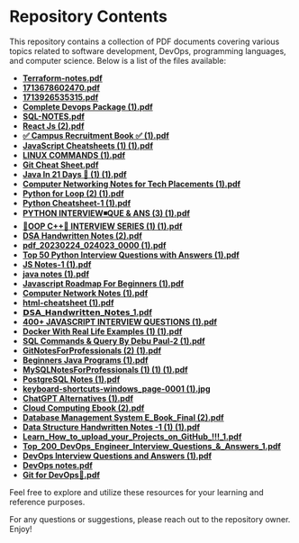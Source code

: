 # Repository Contents

This repository contains a collection of PDF documents covering various topics related to software development, DevOps, programming languages, and computer science. Below is a list of the files available:

- [**Terraform-notes.pdf**](https://github.com/Prasanth595/pdf-reader/blob/main/DevOps/Terraform-notes.pdf)
- [**1713678602470.pdf**](https://github.com/Prasanth595/pdf-reader/blob/main/DevOps/1713678602470.pdf)
- [**1713926535315.pdf**](https://github.com/Prasanth595/pdf-reader/blob/main/DevOps/1713926535315.pdf)
- [**Complete Devops Package (1).pdf**](https://github.com/Prasanth595/pdf-reader/blob/main/DevOps/Complete%20Devops%20Package%20(1).pdf)
- [**SQL-NOTES.pdf**](https://github.com/Prasanth595/pdf-reader/blob/main/DevOps/SQL-NOTES.pdf)
- [**React Js (2).pdf**](https://github.com/Prasanth595/pdf-reader/blob/main/DevOps/React%20Js%20(2).pdf)
- [**✅ Campus Recruitment Book ✅ (1).pdf**](https://github.com/Prasanth595/pdf-reader/blob/main/DevOps/%E2%9C%85%20Campus%20Recruitment%20Book%20%E2%9C%85%20(1).pdf)
- [**JavaScript Cheatsheets (1) (1).pdf**](https://github.com/Prasanth595/pdf-reader/blob/main/DevOps/JavaScript%20Cheatsheets%20(1)%20(1).pdf)
- [**LINUX COMMANDS (1).pdf**](https://github.com/Prasanth595/pdf-reader/blob/main/DevOps/LINUX%20COMMANDS%20(1).pdf)
- [**Git Cheat Sheet.pdf**](https://github.com/Prasanth595/pdf-reader/blob/main/DevOps/Git%20Cheat%20Sheet.pdf)
- [**Java In 21 Days 🚀 (1) (1).pdf**](https://github.com/Prasanth595/pdf-reader/blob/main/DevOps/Java%20In%2021%20Days%20%F0%9F%9A%80%20(1)%20(1).pdf)
- [**Computer Networking Notes for Tech Placements (1).pdf**](https://github.com/Prasanth595/pdf-reader/blob/main/DevOps/Computer%20Networking%20Notes%20for%20Tech%20Placements%20(1).pdf)
- [**Python for Loop (2) (1).pdf**](https://github.com/Prasanth595/pdf-reader/blob/main/DevOps/Python%20for%20Loop%20(2)%20(1).pdf)
- [**Python Cheatsheet-1 (1).pdf**](https://github.com/Prasanth595/pdf-reader/blob/main/DevOps/Python%20Cheatsheet-1%20(1).pdf)
- [**PYTHON INTERVIEW◾QUE & ANS (3) (1).pdf**](https://github.com/Prasanth595/pdf-reader/blob/main/DevOps/PYTHON%20INTERVIEW%E2%97%BEQUE%20%26%20ANS%20(3)%20(1).pdf)
- [**🔺OOP C++🔺 INTERVIEW SERIES (1) (1).pdf**](https://github.com/Prasanth595/pdf-reader/blob/main/DevOps/%F0%9F%94%BAOOP%20C%2B%2B%F0%9F%94%BA%20INTERVIEW%20SERIES%20(1)%20(1).pdf)
- [**DSA Handwritten Notes (2).pdf**](https://github.com/Prasanth595/pdf-reader/blob/main/DevOps/DSA%20Handwritten%20Notes%20(2).pdf)
- [**pdf_20230224_024023_0000 (1).pdf**](https://github.com/Prasanth595/pdf-reader/blob/main/DevOps/pdf_20230224_024023_0000%20(1).pdf)
- [**Top 50 Python Interview Questions with Answers (1).pdf**](https://github.com/Prasanth595/pdf-reader/blob/main/DevOps/Top%2050%20Python%20Interview%20Questions%20with%20Answers%20(1).pdf)
- [**JS Notes-1 (1).pdf**](https://github.com/Prasanth595/pdf-reader/blob/main/DevOps/JS%20Notes-1%20(1).pdf)
- [**java notes (1).pdf**](https://github.com/Prasanth595/pdf-reader/blob/main/DevOps/java%20notes%20(1).pdf)
- [**Javascript Roadmap For Beginners (1).pdf**](https://github.com/Prasanth595/pdf-reader/blob/main/DevOps/Javascript%20Roadmap%20For%20Beginners%20(1).pdf)
- [**Computer Network Notes (1).pdf**](https://github.com/Prasanth595/pdf-reader/blob/main/DevOps/Computer%20Network%20Notes%20(1).pdf)
- [**html-cheatsheet (1).pdf**](https://github.com/Prasanth595/pdf-reader/blob/main/DevOps/html-cheatsheet%20(1).pdf)
- [**𝗗𝗦𝗔_𝗛𝗮𝗻𝗱𝘄𝗿𝗶𝘁𝘁𝗲𝗻_𝗡𝗼𝘁𝗲𝘀_1.pdf**](https://github.com/Prasanth595/pdf-reader/blob/main/DevOps/%F0%9D%97%97%F0%9D%97%A6%F0%9D%97%9B%F0%9D%97%94%F0%9D%97%A8%F0%9D%97%BF%F0%9D%97%A6%F0%9D%97%B2%F0%9D%97%BD%F0%9D%97%BB%F0%9D%98%81%F0%9D%98%84%F0%9D%97%BD%F0%9D%98%81%F0%9D%97%BC%F0%9D%97%BB%F0%9D%97%B7_1.pdf)
- [**400+ JAVASCRIPT INTERVIEW QUESTIONS (1).pdf**](https://github.com/Prasanth595/pdf-reader/blob/main/DevOps/400%2B%20JAVASCRIPT%20INTERVIEW%20QUESTIONS%20(1).pdf)
- [**Docker With Real Life Examples (1) (1).pdf**](https://github.com/Prasanth595/pdf-reader/blob/main/DevOps/Docker%20With%20Real%20Life%20Examples%20(1)%20(1).pdf)
- [**SQL Commands & Query By Debu Paul-2 (1).pdf**](https://github.com/Prasanth595/pdf-reader/blob/main/DevOps/SQL%20Commands%20%26%20Query%20By%20Debu%20Paul-2%20(1).pdf)
- [**GitNotesForProfessionals (2) (1).pdf**](https://github.com/Prasanth595/pdf-reader/blob/main/DevOps/GitNotesForProfessionals%20(2)%20(1).pdf)
- [**Beginners Java Programs (1).pdf**](https://github.com/Prasanth595/pdf-reader/blob/main/DevOps/Beginners%20Java%20Programs%20(1).pdf)
- [**MySQLNotesForProfessionals (1) (1) (1).pdf**](https://github.com/Prasanth595/pdf-reader/blob/main/DevOps/MySQLNotesForProfessionals%20(1)%20(1)%20(1).pdf)
- [**PostgreSQL Notes (1).pdf**](https://github.com/Prasanth595/pdf-reader/blob/main/DevOps/PostgreSQL%20Notes%20(1).pdf)
- [**keyboard-shortcuts-windows_page-0001 (1).jpg**](https://github.com/Prasanth595/pdf-reader/blob/main/DevOps/keyboard-shortcuts-windows_page-0001%20(1).jpg)
- [**ChatGPT Alternatives (1).pdf**](https://github.com/Prasanth595/pdf-reader/blob/main/DevOps/ChatGPT%20Alternatives%20(1).pdf)
- [**Cloud Computing Ebook (2).pdf**](https://github.com/Prasanth595/pdf-reader/blob/main/DevOps/Cloud%20Computing%20Ebook%20(2).pdf)
- [**Database Management System E_Book_Final (2).pdf**](https://github.com/Prasanth595/pdf-reader/blob/main/DevOps/Database%20Management%20System%20E_Book_Final%20(2).pdf)
- [**Data Structure Handwritten Notes -1 (1) (1).pdf**](https://github.com/Prasanth595/pdf-reader/blob/main/DevOps/Data%20Structure%20Handwritten%20Notes%20-1%20(1)%20(1).pdf)
- [**Learn_How_to_upload_your_Projects_on_GitHub_!!!_1.pdf**](https://github.com/Prasanth595/pdf-reader/blob/main/DevOps/Learn_How_to_upload_your_Projects_on_GitHub_%21%21%21_1.pdf)
- [**Top_200_DevOps_Engineer_Interview_Questions_&_Answers_1.pdf**](https://github.com/Prasanth595/pdf-reader/blob/main/DevOps/Top_200_DevOps_Engineer_Interview_Questions_%26_Answers_1.pdf)
- [**DevOps Interview Questions and Answers (1).pdf**](https://github.com/Prasanth595/pdf-reader/blob/main/DevOps/DevOps%20Interview%20Questions%20and%20Answers%20(1).pdf)
- [**DevOps notes.pdf**](https://github.com/Prasanth595/pdf-reader/blob/main/DevOps/DevOps%20notes.pdf)
- [**Git for DevOps🚀.pdf**](https://github.com/Prasanth595/pdf-reader/blob/main/DevOps/Git%20for%20DevOps%F0%9F%9A%80.pdf)

Feel free to explore and utilize these resources for your learning and reference purposes.

For any questions or suggestions, please reach out to the repository owner. Enjoy!
